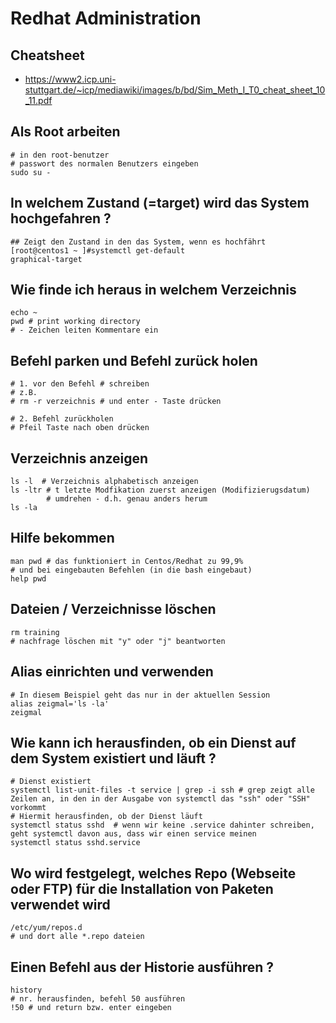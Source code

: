 # Redhat Administration 

## Cheatsheet 

  * https://www2.icp.uni-stuttgart.de/~icp/mediawiki/images/b/bd/Sim_Meth_I_T0_cheat_sheet_10_11.pdf

## Als Root arbeiten 

```
# in den root-benutzer 
# passwort des normalen Benutzers eingeben  
sudo su - 
```
## In welchem Zustand (=target) wird das System hochgefahren ? 

```
## Zeigt den Zustand in den das System, wenn es hochfährt 
[root@centos1 ~ ]#systemctl get-default 
graphical-target 
```

## Wie finde ich heraus in welchem Verzeichnis 

```
echo ~
pwd # print working directory 
# - Zeichen leiten Kommentare ein 
```

## Befehl parken und Befehl zurück holen

```
# 1. vor den Befehl # schreiben
# z.B. 
# rm -r verzeichnis # und enter - Taste drücken 

# 2. Befehl zurückholen 
# Pfeil Taste nach oben drücken 
```

## Verzeichnis anzeigen 

```
ls -l  # Verzeichnis alphabetisch anzeigen 
ls -ltr # t letzte Modfikation zuerst anzeigen (Modifizierugsdatum) 
        # umdrehen - d.h. genau anders herum 
ls -la 
```

## Hilfe bekommen

```
man pwd # das funktioniert in Centos/Redhat zu 99,9% 
# und bei eingebauten Befehlen (in die bash eingebaut)
help pwd
```

## Dateien / Verzeichnisse löschen 

```
rm training 
# nachfrage löschen mit "y" oder "j" beantworten 
```

## Alias einrichten und verwenden 

```
# In diesem Beispiel geht das nur in der aktuellen Session 
alias zeigmal='ls -la'
zeigmal 
```

## Wie kann ich herausfinden, ob ein Dienst auf dem System existiert und läuft ? 

```
# Dienst existiert 
systemctl list-unit-files -t service | grep -i ssh # grep zeigt alle Zeilen an, in den in der Ausgabe von systemctl das "ssh" oder "SSH" vorkommt   
# Hiermit herausfinden, ob der Dienst läuft 
systemctl status sshd  # wenn wir keine .service dahinter schreiben, geht systemctl davon aus, dass wir einen service meinen 
systemctl status sshd.service 
```

## Wo wird festgelegt, welches Repo (Webseite oder FTP) für die Installation von Paketen verwendet wird 

```
/etc/yum/repos.d 
# und dort alle *.repo dateien 
```

## Einen Befehl aus der Historie ausführen ? 

```
history 
# nr. herausfinden, befehl 50 ausführen 
!50 # und return bzw. enter eingeben 
```
